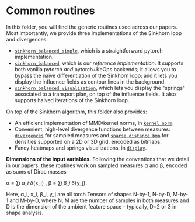 # Common routines

In this folder, you will find the generic routines used
across our papers.
Most importantly, we provide three implementations
of the Sinkhorn loop and divergences:

- [`sinkhorn_balanced_simple`](./sinkhorn_balanced_simple.py),
  which is a straightforward pytorch implementation.
- [`sinkhorn_balanced`](./sinkhorn_balanced.py),
  which is our *reference implementation*.
  It supports both vanilla pytorch *and* pytorch+KeOps backends;
  it allows you to bypass the naive differentiation of the Sinkhorn loop;
  and it lets you display the influence fields as
  contour lines in the background.
- [`sinkhorn_balanced_visualization`](./sinkhorn_balanced_visualization.py),
  which lets you display the "springs" associated to a transport
  plan, on top of the influence fields.
  It also supports halved iterations of the Sinkhorn loop.

On top of the Sinkhorn algorithm, this folder also provides:

- An efficient implementation of MMD/kernel norms, in [`kernel_norm`](./kernel_norm.py).
- Convenient, high-level divergence functions between measures:
  [`divergences`](./divergences.py) for sampled measures
  and [`sparse_distance_bmp`](./sparse_distance_bmp.py) for
  densities supported on a 2D or 3D grid, encoded as bitmaps.
- Fancy heatmaps and springs visualizations, in [`display`](./display.py).


**Dimensions of the input variables.** 
Following the conventions that we detail in our papers,
these routines work on sampled measures α and β, encoded
as sums of Dirac masses

α = ∑_i α_i·δ_{x_i} ,   β = ∑_j β_j·δ_{y_j}.

Here, α_i, x_i, β_j, y_j are all torch Tensors of shapes
N-by-1, N-by-D, M-by-1 and M-by-D, where N, M are the number of samples
in both measures and D is the dimension of the ambient feature 
space - typically, D=2 or 3 in shape analysis.
